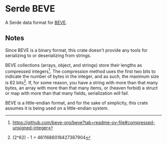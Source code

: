# Serde BEVE

A Serde data format for [BEVE](https://github.com/beve-org/beve).

## Notes

Since BEVE is a binary format, this crate doesn't provide any tools for serializing to or
deserializing from strings.

BEVE collections (arrays, object, and strings) store their lengths as compressed integers[^1]. The compression method uses the first two bits to indicate the number of bytes in the integer, and as such, the maximum size is 62 bits[^2]. If, for some reason, you have a string with more than that many bytes, an array with more than that many items, or (heaven forbid) a struct or map with more than that many fields, serialization will fail.

BEVE is a little-endian format, and for the sake of simplicity, this crate assumes it is being
used on a little-endian system.

[^1]: <https://github.com/beve-org/beve?tab=readme-ov-file#compressed-unsigned-integer>

[^2]: (2^62) - 1 = 4611686018427387904
